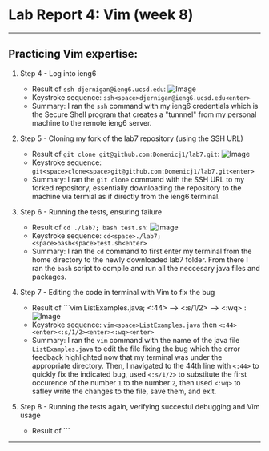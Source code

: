 # Lab Report 4: Vim (week 8)
---
## Practicing Vim expertise:
1. Step 4 - Log into ieng6
   - Result of ```ssh djernigan@ieng6.ucsd.edu```: ![Image](https://github.com/Domenicj1/cse15l-lab-reports/assets/146692334/0142e3a4-017c-4855-bd8c-ebba952bcd13)
   - Keystroke sequence: ```ssh<space>djernigan@ieng6.ucsd.edu<enter>```
   - Summary: I ran the `ssh` command with my ieng6 credentials which is the Secure Shell program that creates a "tunnnel" from my personal machine to the remote ieng6 server.
     
2. Step 5 - Cloning my fork of the lab7 repository (using the SSH URL)
   - Result of ```git clone git@github.com:Domenicj1/lab7.git```: ![Image](https://github.com/Domenicj1/cse15l-lab-reports/assets/146692334/82d7fcac-a660-4332-9e7f-acc631c937d9)
   - Keystroke sequence: ```git<space>clone<space>git@github.com:Domenicj1/lab7.git<enter>```
   - Summary: I ran the ```git clone``` command with the SSH URL to my forked repository, essentially downloading the repository to the machine via termial as if directly from the ieng6 terminal.
     
3. Step 6 - Running the tests, ensuring failure
   - Result of ```cd ./lab7; bash test.sh```: ![Image](https://github.com/Domenicj1/cse15l-lab-reports/assets/146692334/e105ce1c-3a45-4e59-88f8-2b92eb5cb723)
   - Keystroke sequence: ```cd<space>./lab7;<space>bash<space>test.sh<enter>```
   - Summary: I ran the `cd` command to first enter my terminal from the home directory to the newly downloaded lab7 folder. From there I ran the `bash` script to compile and run all the neccesary java files and packages.

4. Step 7 - Editing the code in terminal with Vim to fix the bug
   - Result of ```vim ListExamples.java; <:44> --> <:s/1/2> --> <:wq> : ![Image](https://github.com/Domenicj1/cse15l-lab-reports/assets/146692334/af748f68-6828-41a4-8275-dd841623bdd7)
   - Keystroke sequence: ```vim<space>ListExamples.java``` then ```<:44><enter><:s/1/2><enter><:wq><enter>```
   - Summary: I ran the `vim` command with the name of the java file `ListExamples.java` to edit the file fixing the bug which the error feedback highlighted now that my terminal was under the appropriate directory. Then, I navigated to the 44th line with `<:44>` to quickly fix the indicated bug, used ```<:s/1/2>``` to substitute the first occurence of the number `1` to the number `2`, then used `<:wq>` to safley write the changes to the file, save them, and exit.
  
5. Step 8 - Running the tests again, verifying succesful debugging and Vim usage
   - Result of ```

---
